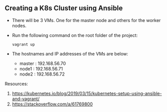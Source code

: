 ## Creating a K8s Cluster using Ansible

- There will be 3 VMs. One for the master node and others for the worker nodes.

- Run the following command on the root folder of the project:

    ```vagrant up```

- The hostnames and IP addresses of the VMs are below:
  - master  : 192.168.56.70
  - node1   : 192.168.56.71
  - node2   : 192.168.56.72


Resources:
1. https://kubernetes.io/blog/2019/03/15/kubernetes-setup-using-ansible-and-vagrant/
2. https://stackoverflow.com/a/61769800